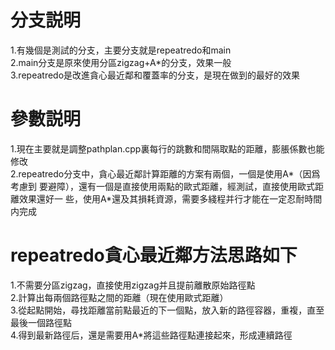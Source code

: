 # 分支説明
1.有幾個是測試的分支，主要分支就是repeatredo和main  
2.main分支是原來使用分區zigzag+A*的分支，效果一般  
3.repeatredo是改進貪心最近鄰和覆蓋率的分支，是現在做到的最好的效果  
# 參數説明
1.現在主要就是調整pathplan.cpp裏每行的跳數和間隔取點的距離，膨脹係數也能修改  
2.repeatredo分支中，貪心最近鄰計算距離的方案有兩個，一個是使用A*（因爲考慮到
要避障），還有一個是直接使用兩點的歐式距離，經測試，直接使用歐式距離效果還好一
些，使用A*還及其損耗資源，需要多綫程并行才能在一定忍耐時間内完成
# repeatredo貪心最近鄰方法思路如下
1.不需要分區zigzag，直接使用zigzag并且提前離散原始路徑點  
2.計算出每兩個路徑點之間的距離（現在使用歐式距離）  
3.從起點開始，尋找距離當前點最近的下一個點，放入新的路徑容器，重複，直至最後一個路徑點  
4.得到最新路徑后，還是需要用A*將這些路徑點連接起來，形成連續路徑

